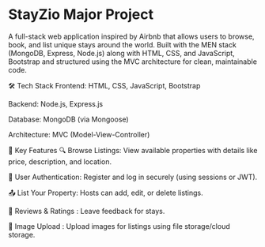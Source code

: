 # StayZio Major Project

A full-stack web application inspired by Airbnb that allows users to browse, book, and list unique stays around the world.
Built with the MEN stack (MongoDB, Express, Node.js) along with HTML, CSS, and JavaScript, Bootstrap and structured using the MVC architecture for clean, maintainable code.

🛠️ Tech Stack
Frontend: HTML, CSS, JavaScript, Bootstrap

Backend: Node.js, Express.js

Database: MongoDB (via Mongoose)

Architecture: MVC (Model-View-Controller)

🔑 Key Features
🔍 Browse Listings: View available properties with details like price, description, and location.

🧾 User Authentication: Register and log in securely (using sessions or JWT).

📤 List Your Property: Hosts can add, edit, or delete listings.

💬 Reviews & Ratings : Leave feedback for stays.

📸 Image Upload : Upload images for listings using file storage/cloud storage.
